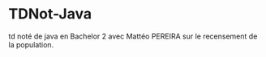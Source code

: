 # TDNot-Java
td noté de java en Bachelor 2 avec Mattéo PEREIRA sur le recensement de la population.
